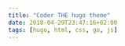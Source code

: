```yaml
---
title: "Coder THE hugo theme"
date: 2018-04-29T23:47:16+02:00
tags: [hugo, html, css, go, js]
---
```


